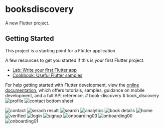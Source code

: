 # booksdiscovery

A new Flutter project.

## Getting Started

This project is a starting point for a Flutter application.

A few resources to get you started if this is your first Flutter project:

- [Lab: Write your first Flutter app](https://docs.flutter.dev/get-started/codelab)
- [Cookbook: Useful Flutter samples](https://docs.flutter.dev/cookbook)

For help getting started with Flutter development, view the
[online documentation](https://docs.flutter.dev/), which offers tutorials,
samples, guidance on mobile development, and a full API reference.
#   b o o k - d i s c o v e r y 
 
 #   b o o k _ d i s c o v e r y 
 
 ![profile](https://github.com/user-attachments/assets/b274bd4f-3e23-4aa6-9149-f248b89b39ff)
![contact bottom sheet](https://github.com/user-attachments/assets/a19535da-b4b3-4de7-9744-178bc29a22ec)

![contact](https://github.com/user-attachments/assets/ddbdb2f0-1b52-4cde-ab3d-4a0ace3769f7)
![serach result](https://github.com/user-attachments/assets/8b6ead3a-14ec-4319-a25d-b98b6533f905)
![search](https://github.com/user-attachments/assets/0b4061fe-683a-4bea-b802-45fe55c8ec00)
![analytics](https://github.com/user-attachments/assets/5ca06783-4830-4a65-b895-f8f57b9c868e)
![book details](https://github.com/user-attachments/assets/55b31864-db61-4b1b-8087-51afca83d541)
![home](https://github.com/user-attachments/assets/8b3d44b6-2bef-40ad-a7a6-d4d84cbb2588)
![verified](https://github.com/user-attachments/assets/836284c9-88bb-4a86-89c1-86d593398035)
![login](https://github.com/user-attachments/assets/738c5f2c-f21e-4908-b20d-283fff25b6fd)
![signup](https://github.com/user-attachments/assets/aeb9e299-c548-4c19-b80d-f9b987465051)
![onboarding03](https://github.com/user-attachments/assets/6f26d362-9fdb-4d17-a4ef-be748bdc90db)
![onboarding00](https://github.com/user-attachments/assets/798594b0-5f94-4515-9341-e8bb56e6453a)
![onboarding01](https://github.com/user-attachments/assets/f5393b10-d528-42d7-b79a-aad7ba0269fd)

